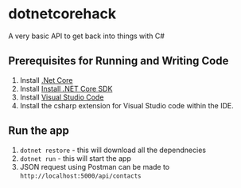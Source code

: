 # dotnetcorehack
A very basic API to get back into things with C#

## Prerequisites for Running and Writing Code
1. Install [.Net Core](https://www.microsoft.com/net/download/core)
2. Install [Install .NET Core SDK](https://www.microsoft.com/net/core#macos)
3. Install [Visual Studio Code](https://code.visualstudio.com/download)
4. Install the csharp extension for Visual Studio code within the IDE.

## Run the app 
1. `dotnet restore` - this will download all the dependnecies
2. `dotnet run` - this will start the app
3. JSON request using Postman can be made to `http://localhost:5000/api/contacts`
